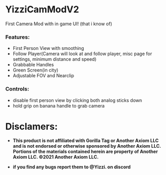 # YizziCamModV2

First Camera Mod with in game UI! (that i know of)

### Features:
* First Person View with smoothing
* Follow Player(Camera will look at and follow player, misc page for settings, minimum distance and speed)
* Grabbable Handles 
* Green Screen(in city)
* Adjustable FOV and Nearclip

### Controls:
* disable first person view by clicking both analog sticks down
* hold grip on banana handle to grab camera

# Disclamers:
* **This product is not affiliated with Gorilla Tag or Another Axiom LLC and is not endorsed or otherwise sponsored by Another Axiom LLC. Portions of the materials contained herein are property of Another Axiom LLC. ©2021 Another Axiom LLC.**

* **if you find any bugs report them to @Yizzi. on discord**
